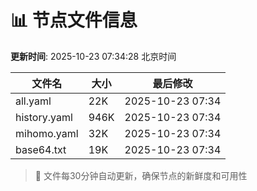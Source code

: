 # 📊 节点文件信息

**更新时间**: 2025-10-23 07:34:28 北京时间

| 文件名 | 大小 | 最后修改 |
|--------|------|----------|
| all.yaml | 22K | 2025-10-23 07:34 |
| history.yaml | 946K | 2025-10-23 07:34 |
| mihomo.yaml | 32K | 2025-10-23 07:34 |
| base64.txt | 19K | 2025-10-23 07:34 |

> 🔄 文件每30分钟自动更新，确保节点的新鲜度和可用性

